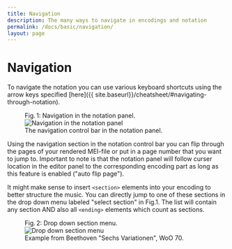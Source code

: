```yaml
---
title: Navigation
description: The many ways to navigate in encodings and notation
permalink: /docs/basic/navigation/
layout: page 
---
```

# Navigation

To navigate the notation you can use various keyboard shortcuts using the arrow keys specified [here]({{ site.baseurl}}/cheatsheet/#navigating-through-notation).

<figure class="halfwidth">
    <div class="figure-title">Fig.&thinsp;1: Navigation in the notation panel.</div>
        <img class="figure-img" src="{{ site.baseurl }}/assets/img/navigation/navigation_notation_panel.PNG" 
            alt="Navigation in the notation panel" />
    <figcaption class="figure-caption">The navigation control bar in the notation panel.</figcaption>
</figure>

Using the navigation section in the notation control bar you can flip through the pages of your rendered MEI-file or put in a page number that you want to jump to. Important to note is that the notation panel will follow curser location in the editor panel to the corresponding encoding part as long as this feature is enabled ("auto flip page").

It might make sense to insert `<section>` elements into your encoding to better structure the music. You can directly jump to one of these sections in the drop down menu labeled "select section" in Fig.1. The list will contain any section AND also all `<ending>` elements which count as sections.

<figure class="halfwidth">
    <div class="figure-title">Fig.&thinsp;2: Drop down section menu.</div>
        <img class="figure-img" src="{{ site.baseurl }}/assets/img/navigation/section_menu.PNG" 
            alt="Drop down section menu" />
    <figcaption class="figure-caption">Example from Beethoven "Sechs Variationen", WoO 70.</figcaption>
</figure>